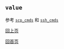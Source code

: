 `value`
----------

参考 [`scp_cmds`](scp_cmds.md) 和 [`ssh_cmds`](ssh_cmds.md)

[回上页](../deploygen.md)

[回首页](../../index.md)